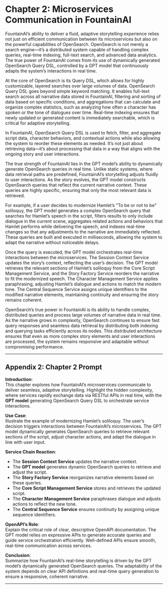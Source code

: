 # Chapter 2: Microservices Communication in FountainAI

FountainAI’s ability to deliver a fluid, adaptive storytelling experience relies not just on efficient communication between its microservices but also on the powerful capabilities of OpenSearch. OpenSearch is not merely a search engine—it’s a distributed system capable of handling complex queries, real-time indexing, full-text search, and advanced data analytics. The true power of FountainAI comes from its use of dynamically generated OpenSearch Query DSL, controlled by a GPT model that continuously adapts the system’s interactions in real time.

At the core of OpenSearch is its Query DSL, which allows for highly customizable, layered searches over large volumes of data. OpenSearch Query DSL goes beyond simple keyword matching. It enables full-text search across all narrative data stored in FountainAI, filtering and sorting of data based on specific conditions, and aggregations that can calculate and organize complex statistics, such as analyzing how often a character has spoken or the tone of dialogues over time. Real-time indexing ensures that newly updated or generated content is immediately searchable, which is critical for adaptive storytelling.

In FountainAI, OpenSearch Query DSL is used to fetch, filter, and aggregate script data, character behaviors, and contextual actions while also allowing the system to reorder these elements as needed. It’s not just about retrieving data—it’s about processing that data in a way that aligns with the ongoing story and user interactions.

The true strength of FountainAI lies in the GPT model’s ability to dynamically generate OpenSearch queries in real time. Unlike static systems, where data retrieval paths are predefined, FountainAI’s storytelling adjusts fluidly to user interactions. As the story evolves, the GPT model constructs OpenSearch queries that reflect the current narrative context. These queries are highly specific, ensuring that only the most relevant data is retrieved.

For example, if a user decides to modernize Hamlet’s "To be or not to be" soliloquy, the GPT model generates a complex OpenSearch query that searches for Hamlet’s speech in the script, filters results to only include dialogue in the current scene, aggregates related actions and behaviors that Hamlet performs while delivering the speech, and indexes real-time changes so that any adjustments to the narrative are immediately reflected. These queries are built and executed in milliseconds, allowing the system to adapt the narrative without noticeable delays.

Once the query is executed, the GPT model orchestrates real-time interactions between the microservices. The Session Context Service updates the story’s context, reflecting the user’s decision. The GPT model retrieves the relevant sections of Hamlet’s soliloquy from the Core Script Management Service, and the Story Factory Service reorders the narrative to fit the modernized speech. The Character Management Service applies paraphrasing, adjusting Hamlet’s dialogue and actions to match the modern tone. The Central Sequence Service assigns unique identifiers to the modified narrative elements, maintaining continuity and ensuring the story remains coherent.

OpenSearch’s true power in FountainAI is its ability to handle complex, distributed queries and process large volumes of narrative data in real time. As the narrative grows in complexity, OpenSearch continues to ensure fast query responses and seamless data retrieval by distributing both indexing and querying tasks efficiently across its nodes. This distributed architecture ensures that even as more complex story elements and user interactions are processed, the system remains responsive and adaptable without compromising performance.

---

## Appendix 2: Chapter 2 Prompt

**Introduction**:  
This chapter explores how FountainAI’s microservices communicate to deliver seamless, adaptive storytelling. Highlight the hidden complexity, where services rapidly exchange data via RESTful APIs in real time, with the **GPT model** generating OpenSearch Query DSL to orchestrate service interactions.

**Use Case**:  
Illustrate the example of modernizing Hamlet’s soliloquy. The user’s decision triggers interactions between FountainAI’s microservices. The GPT model dynamically generates OpenSearch queries to retrieve relevant sections of the script, adjust character actions, and adapt the dialogue in line with user input.

**Service Chain Reaction**:  
- The **Session Context Service** updates the narrative context.
- The **GPT model** generates dynamic OpenSearch queries to retrieve and adjust the script.
- The **Story Factory Service** reorganizes narrative elements based on these queries.
- The **Core Script Management Service** stores and retrieves the updated script.
- The **Character Management Service** paraphrases dialogue and adjusts actions to reflect the new tone.
- The **Central Sequence Service** ensures continuity by assigning unique sequence identifiers.

**OpenAPI’s Role**:  
Explain the critical role of clear, descriptive OpenAPI documentation. The GPT model relies on expressive APIs to generate accurate queries and guide service orchestration efficiently. Well-defined APIs ensure smooth, real-time communication across services.

**Conclusion**:  
Summarize how FountainAI’s real-time storytelling is driven by the GPT model’s dynamically generated OpenSearch queries. The adaptability of the system depends on clear API definitions and real-time query generation to ensure a responsive, coherent narrative.

---
